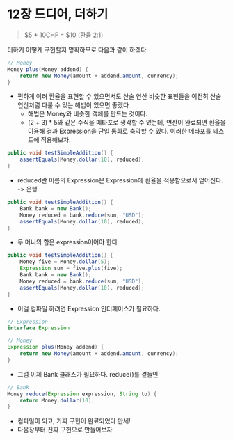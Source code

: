 # 12장 드디어, 더하기

> $5 + 10CHF = $10 (환율 2:1)

더하기 어떻게 구현할지 명확하므로 다음과 같이 하겠다.

```java
// Money
Money plus(Money addend) {
    return new Money(amount + addend.amount, currency);
}
```

- 편하게 여러 환율을 표현할 수 있으면서도 산술 연산 비슷한 표현들을 여전히 산술 연산처럼 다룰 수 있는 해법이 있으면 좋겠다.
    - 해법은 Money와 비슷한 객체를 만드는 것이다.
    - (2 + 3) * 5와 같은 수식을 메타포로 생각할 수 있는데, 연산이 완료되면 환율을 이용해 결과 Expression을 단일 통화로 축약할 수 있다. 이러한 메타포를 테스트에 적용해보자.
    
```java
public void testSimpleAddition() {
    assertEquals(Money.dollar(10), reduced);
}
```

- reduced란 이름의 Expression은 Expression에 환율을 적용함으로서 얻어진다. -> 은행

```java
public void testSimpleAddition() {
    Bank bank = new Bank();
    Money reduced = bank.reduce(sum, "USD");
    assertEquals(Money.dollar(10), reduced);    
}
```

- 두 머니의 합은 expression이어야 한다.
```java
public void testSimpleAddition() {
    Money five = Money.dollar(5);
    Expression sum = five.plus(five);
    Bank bank = new Bank();
    Money reduced = bank.reduce(sum, "USD");
    assertEquals(Money.dollar(10), reduced);    
}
```

- 이걸 컴파일 하려면 Expression 인터페이스가 필요하다.

```java
// Expression
interface Expression

// Money
Expression plus(Money addend) {
    return new Money(amount + addend.amount, currency);
}
```

- 그럼 이제 Bank 클래스가 필요하다. reduce()를 곁들인

```java
// Bank
Money reduce(Expression expression, String to) {
    return Money.dollar(10);
}
```

- 컴파일이 되고, 가짜 구현이 완료되었다 만세!
- 다음장부터 진짜 구현으로 만들어보자

